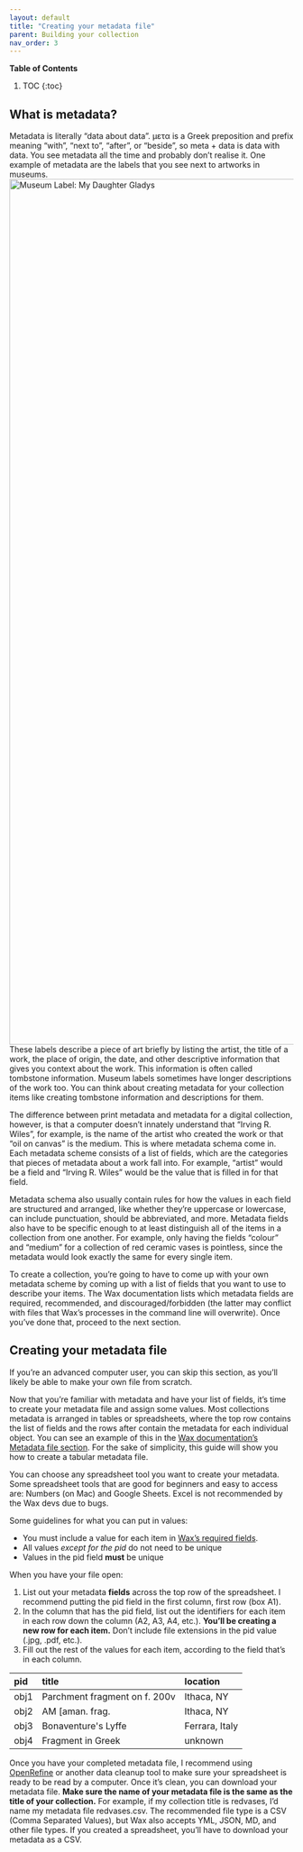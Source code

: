 ```yaml
---
layout: default
title: "Creating your metadata file"
parent: Building your collection
nav_order: 3
---
```

**Table of Contents**
1. TOC
{:toc}

## What is metadata?
Metadata is literally “data about data”. μετα is a Greek preposition and prefix meaning “with”, “next to”, “after”, or “beside”, so meta + data is data with data. You see metadata all the time and probably don’t realise it. One example of metadata are the labels that you see next to artworks in museums.
<a data-flickr-embed="true" href="https://www.flickr.com/photos/ebarney/5312897134/in/photostream/" title="Museum Label: My Daughter Gladys"><img src="https://live.staticflickr.com/5005/5312897134_c01d45e3d5_k.jpg" width="2048" height="1536" alt="Museum Label: My Daughter Gladys"/></a><script async src="//embedr.flickr.com/assets/client-code.js" charset="utf-8"></script>
These labels describe a piece of art briefly by listing the artist, the title of a work, the place of origin, the date, and other descriptive information that gives you context about the work. This information is often called tombstone information. Museum labels sometimes have longer descriptions of the work too. You can think about creating metadata for your collection items like creating tombstone information and descriptions for them.

The difference between print metadata and metadata for a digital collection, however, is that a computer doesn’t innately understand that “Irving R. Wiles”, for example, is the name of the artist who created the work or that “oil on canvas” is the medium. This is where metadata schema come in. Each metadata scheme consists of a list of fields, which are the categories that pieces of metadata about a work fall into. For example, “artist” would be a field and “Irving R. Wiles” would be the value that is filled in for that field.

Metadata schema also usually contain rules for how the values in each field are structured and arranged, like whether they’re uppercase or lowercase, can include punctuation, should be abbreviated, and more. Metadata fields also have to be specific enough to at least distinguish all of the items in a collection from one another. For example, only having the fields “colour” and “medium” for a collection of red ceramic vases is pointless, since the metadata would look exactly the same for every single item.

To create a collection, you’re going to have to come up with your own metadata scheme by coming up with a list of fields that you want to use to describe your items. The Wax documentation lists which metadata fields are required, recommended, and discouraged/forbidden (the latter may conflict with files that Wax’s processes in the command line will overwrite). Once you’ve done that, proceed to the next section.

## **Creating your metadata file**

If you’re an advanced computer user, you can skip this section, as you’ll likely be able to make your own file from scratch.

Now that you’re familiar with metadata and have your list of fields, it’s time to create your metadata file and assign some values. Most collections metadata is arranged in tables or spreadsheets, where the top row contains the list of fields and the rows after contain the metadata for each individual object. You can see an example of this in the [Wax documentation’s Metadata file section](https://minicomp.github.io/wiki/wax/preparing-your-collection-data/metadata/). For the sake of simplicity, this guide will show you how to create a tabular metadata file.

You can choose any spreadsheet tool you want to create your metadata. Some spreadsheet tools that are good for beginners and easy to access are: Numbers (on Mac) and Google Sheets. Excel is not recommended by the Wax devs due to bugs.

Some guidelines for what you can put in values:

* You must include a value for each item in [Wax’s required fields](https://minicomp.github.io/wiki/wax/preparing-your-collection-data/metadata/).  
* All values *except for the pid* do not need to be unique  
* Values in the pid field **must** be unique

When you have your file open:

1. List out your metadata **fields** across the top row of the spreadsheet. I recommend putting the pid field in the first column, first row (box A1).  
2. In the column that has the pid field, list out the identifiers for each item in each row down the column (A2, A3, A4, etc.). **You’ll be creating a new row for each item.** Don’t include file extensions in the pid value (.jpg, .pdf, etc.).  
3. Fill out the rest of the values for each item, according to the field that’s in each column.  

| pid          | title                         | location       |
|:-------------|:------------------------------|:---------------|
| obj1         | Parchment fragment on f. 200v | Ithaca, NY     |
| obj2         | AM [aman. frag.               | Ithaca, NY     |
| obj3         | Bonaventure's Lyffe           | Ferrara, Italy |
| obj4         | Fragment in Greek             | unknown        |

Once you have your completed metadata file, I recommend using [OpenRefine](https://openrefine.org) or another data cleanup tool to make sure your spreadsheet is ready to be read by a computer. Once it’s clean, you can download your metadata file. **Make sure the name of your metadata file is the same as the title of your collection.** For example, if my collection title is redvases, I’d name my metadata file redvases.csv. The recommended file type is a CSV (Comma Separated Values), but Wax also accepts YML, JSON, MD, and other file types. If you created a spreadsheet, you’ll have to download your metadata as a CSV.

